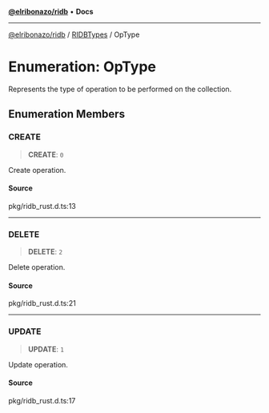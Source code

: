 [**@elribonazo/ridb**](../../../README.md) • **Docs**

***

[@elribonazo/ridb](../../../README.md) / [RIDBTypes](../README.md) / OpType

# Enumeration: OpType

Represents the type of operation to be performed on the collection.

## Enumeration Members

### CREATE

> **CREATE**: `0`

Create operation.

#### Source

pkg/ridb\_rust.d.ts:13

***

### DELETE

> **DELETE**: `2`

Delete operation.

#### Source

pkg/ridb\_rust.d.ts:21

***

### UPDATE

> **UPDATE**: `1`

Update operation.

#### Source

pkg/ridb\_rust.d.ts:17
